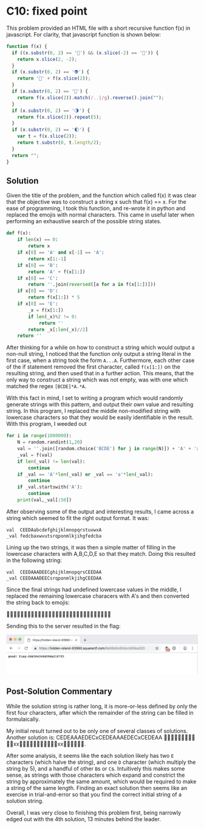 # C10: fixed point

This problem provided an HTML file with a short recursive function f(x) in javascript. For clarity, that javascript function is shown below:

```js
function f(x) {
  if ((x.substr(0, 2) == '🚀') && (x.slice(-2) == '🚀')) {
    return x.slice(2, -2);
  }
  if (x.substr(0, 2) == '👽') {
    return '🚀' + f(x.slice(2));
  }
  if (x.substr(0, 2) == '📡') {
    return f(x.slice(2)).match(/..|/g).reverse().join("");
  }
  if (x.substr(0, 2) == '🌗') {
    return f(x.slice(2)).repeat(5);
  }
  if (x.substr(0, 2) == '🌓') {
    var t = f(x.slice(2));
    return t.substr(0, t.length/2);
  }
  return "";
}
```

## Solution

Given the title of the problem, and the function which called f(x) it was clear that the objective was to construct a string x such that f(x) == x. For the ease of programming, I took this function, and re-wrote it in python and replaced the emojis with normal characters. This came
in useful later when performing an exhaustive search of the possible string states.

```python
def f(x):
	if len(x) == 0:
		return x
	if x[0] == 'A' and x[-1] == 'A':
		return x[1:-1]
	if x[0] == 'B':
		return 'A' + f(x[1:])
	if x[0] == 'C':
		return ''.join(reversed([a for a in f(x[1:])]))
	if x[0] == 'D':
		return f(x[1:]) * 5
	if x[0] == 'E':
		_x = f(x[1:])
		if len(_x)%2 != 0:
			return ''
		return _x[:len(_x)//2]
	return ''
```

After thinking for a while on how to construct a string which would output a non-null string, I noticed that the function only output a string literal in the first case, when a string took the form `A...A`. Furthermore, each other case of the if statement removed the first character, called `f(x[1:])` on the resulting string, and then used that in a further action. This means, that the only way to construct a string which was not empty, was with one which matched the regex `[BCDE]*A.*A`.

With this fact in mind, I set to writing a program which would randomly generate strings with this pattern, and output their own value and resulting string. In this program, I replaced the middle non-modified string with lowercase characters so that they would be easily identifiable in the result. With this program, I weeded out 

```python
for i in range(1000000):
	N = random.randint(1,20)
	val = ''.join([random.choice('BCDE') for j in range(N)]) + 'A' + 'abcdefghijklmnopqrstuvwxyz'[:random.randint(1,25)] + 'A'
	_val = f(val)
	if len(_val) != len(val):
		continue
	if _val == 'A'*len(_val) or _val == 'a'*len(_val):
		continue
	if _val.startswith('A'):
		continue
	print(val,_val[:50])
```

After observing some of the output and interesting results, I came across a string which seemed to fit the right output format. It was:

```
val  CEEDAabcdefghijklmnopqrstuvwxA
_val fedcbaxwvutsrqponmlkjihgfedcba
```

Lining up the two strings, it was then a simple matter of filling in the lowercase characters with A,B,C,D,E so that they match. Doing this resulted in the following string:

```
val  CEEDAAADEECghijklmnopqrsCEEDAA
_val CEEDAAADEECsrqponmlkjihgCEEDAA
```

Since the final strings had undefined lowercase values in the middle, I replaced the remaining lowercase characers with A's and then converted the string back to emojis:

📡🌓🌓🌗🚀🚀🚀🌗🌓🌓📡🚀🚀🚀🚀🚀🚀🚀🚀🚀🚀🚀🚀🚀📡🌓🌓🌗🚀🚀

Sending this to the server resulted in the flag:

![C10 submit result](./images/c10_submit.png)

## Post-Solution Commentary

While the solution string is rather long, it is more-or-less defined by only the first four characters, after which the remainder of the string can be filled in formulaically.

My initial result turned out to be only one of several classes of solutions. Another solution is: CEDEAAAEDECxCEDEAAAEDECxCEDEAA 📡🌓🌗🌓🚀🚀🚀🌓🌗🌓📡xx📡🌓🌗🌓🚀🚀🚀🌓🌗🌓📡xx📡🌓🌗🌓🚀🚀.

After some analysis, it seems like the each solution likely has two `E` characters (which halve the string), and one `D` character (which multiply the string by 5), and a handful of other `B`s or `C`s. Intuitively this makes some sense, as strings with those characters which expand and constrict the string by approximately the same amount, which would be required to make a string of the same length. Finding an exact solution then seems like an exercise in trial-and-error so that you find the correct initial string of a solution string.

Overall, I was very close to finishing this problem first, being narrowly edged out with the 4th solution, 13 minutes behind the leader.
